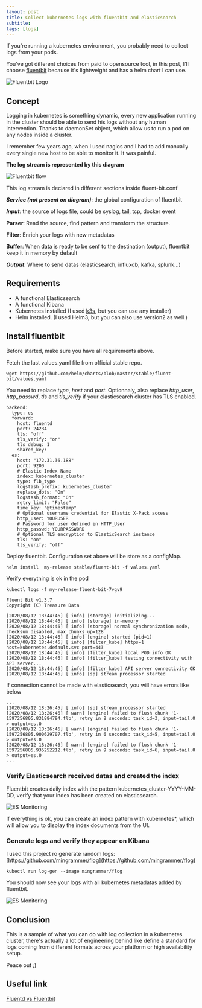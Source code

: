 ```yaml
---
layout: post
title: Collect kubernetes logs with fluentbit and elasticsearch
subtitle:
tags: [logs]
---
```


If you're running a kubernetes environment, you probably need to collect logs from your pods.

You've got different choices from paid to opensource tool, in this post, I'll choose [fluentbit](https://docs.fluentbit.io/manual/) because it's lightweight and has a helm chart I can use.


![Fluentbit Logo](https://gblobscdn.gitbook.com/assets%2F-LKKSx-3LBTCtaHbg0gl%2F-M4M38npAHl6IlFGKh9v%2F-M4M3YtjaYgPpNf5qUfF%2Flogo_documentation_1.5.png?alt=media&token=2cfc26a7-9350-4fb3-bf67-2bed29ccff78)

## Concept

Logging in kubernetes is something dynamic, every new application running in the cluster should be able to send his logs without any human intervention. Thanks to daemonSet object, which allow us to run a pod on any nodes inside a cluster.

I remember few years ago, when I used nagios and I had to add manually every single new host to be able to monitor it. It was painful.

**The log stream is represented by this diagram**

![Fluentbit flow](https://gblobscdn.gitbook.com/assets%2F-LKKSx-3LBTCtaHbg0gl%2F-LKKTm4Y55lytnFhqfG1%2F-LKKTwUrRtRcGfkhN7YV%2Flogging_pipeline_input.png?alt=media)


This log stream is declared in different sections inside fluent-bit.conf

***Service (not present on diagram)***: the global configuration of fluentbit

***Input***: the source of logs file, could be syslog, tail, tcp, docker event

**Parser**: Read the source, find pattern and transform the structure.

**Filter**: Enrich your logs with new metadatas

**Buffer**: When data is ready to be senf to the destination (output), 
fluentbit keep it in memory by default

***Output***: Where to send datas (elasticsearch, influxdb, kafka, splunk...)


## Requirements


- A functional Elasticsearch
- A functional Kibana
- Kubernetes installed (I used [k3s](https://k3s.io/), but you can use any installer)
- Helm installed. (I used Helm3, but you can also use version2 as well.) 

## Install fluentbit 

Before started, make sure you have all requirements above.

Fetch the last values.yaml file from official stable repo.

```
wget https://github.com/helm/charts/blob/master/stable/fluent-bit/values.yaml
```

You need to replace *type*, *host* and *port*. Optionnaly, also replace *http_user*, *http_passwd*, *tls* and *tls_verify* if your elasticsearch cluster has TLS enabled.

```
backend:
  type: es
  forward:
    host: fluentd
    port: 24284
    tls: "off"
    tls_verify: "on"
    tls_debug: 1
    shared_key:
  es:
    host: "172.31.36.188"
    port: 9200
    # Elastic Index Name
    index: kubernetes_cluster
    type: flb_type
    logstash_prefix: kubernetes_cluster
    replace_dots: "On"
    logstash_format: "On"
    retry_limit: "False"
    time_key: "@timestamp"
    # Optional username credential for Elastic X-Pack access
    http_user: YOURUSER
    # Password for user defined in HTTP_User
    http_passwd: YOURPASSWORD
    # Optional TLS encryption to ElasticSearch instance
    tls: "on"
    tls_verify: "off"
```

Deploy fluentbit. Configuration set above will be store as a configMap. 

```
helm install  my-release stable/fluent-bit -f values.yaml
```

Verify everything is ok in the pod

```
kubectl logs -f my-release-fluent-bit-7vgv9

Fluent Bit v1.3.7
Copyright (C) Treasure Data

[2020/08/12 18:44:46] [ info] [storage] initializing...
[2020/08/12 18:44:46] [ info] [storage] in-memory
[2020/08/12 18:44:46] [ info] [storage] normal synchronization mode, checksum disabled, max_chunks_up=128
[2020/08/12 18:44:46] [ info] [engine] started (pid=1)
[2020/08/12 18:44:46] [ info] [filter_kube] https=1 host=kubernetes.default.svc port=443
[2020/08/12 18:44:46] [ info] [filter_kube] local POD info OK
[2020/08/12 18:44:46] [ info] [filter_kube] testing connectivity with API server...
[2020/08/12 18:44:46] [ info] [filter_kube] API server connectivity OK
[2020/08/12 18:44:46] [ info] [sp] stream processor started

```

If connection cannot be made with elasticsearch, you will have errors like below

```
...
[2020/08/12 18:26:45] [ info] [sp] stream processor started
[2020/08/12 18:26:46] [ warn] [engine] failed to flush chunk '1-1597256805.831884794.flb', retry in 8 seconds: task_id=3, input=tail.0 > output=es.0
[2020/08/12 18:26:46] [ warn] [engine] failed to flush chunk '1-1597256805.900629707.flb', retry in 6 seconds: task_id=5, input=tail.0 > output=es.0
[2020/08/12 18:26:46] [ warn] [engine] failed to flush chunk '1-1597256805.935252212.flb', retry in 9 seconds: task_id=6, input=tail.0 > output=es.0
...
```


### Verify Elasticsearch received datas and created the index

Fluentbit creates daily index with the pattern kubernetes_cluster-YYYY-MM-DD, verify that your index has been created on elasticsearch.

![ES Monitoring](https://github.com/ptran32/ptran32.github.io/blob/master/_posts/img/05-fluentbit-es.png?raw=true)

If everything is ok, you can create an index pattern with kubernetes*, which will allow you to display the index documents from the UI.


### Generate logs and verify they appear on Kibana

I used this project ro generate random logs: [https://github.com/mingrammer/flog](https://github.com/mingrammer/flog)

```
kubectl run log-gen --image mingrammer/flog
```

You should now see your logs with all kubernetes metadatas added by fluentbit.

![ES Monitoring](https://github.com/ptran32/ptran32.github.io/blob/master/_posts/img/06-fluentbit-es.png?raw=true)


## Conclusion

This is a sample of what you can do with log collection in a kubernetes cluster, there's actually a lot of engineering behind like define a standard for logs coming from different formats across your platform or high availability setup.

Peace out ;)

## Useful link

[Fluentd vs Fluentbit ](https://fluentbit.io/documentation/0.8/about/fluentd_and_fluentbit.html)



<script type="application/ld+json">
{
  "@context": "https://schema.org",
  "@type": "NewsArticle",
  "mainEntityOfPage": {
    "@type": "WebPage",
    "@id": "https://ptran32.github.io/2020-08-12-send-k8s-logs-with-fluentbit/"
  },
  "headline": "Send kubernetes logs with fluentbit",
  "description": "Send kubernetes logs with fluentbit",
  "image": "https://gblobscdn.gitbook.com/assets%2F-LKKSx-3LBTCtaHbg0gl%2F-M4M38npAHl6IlFGKh9v%2F-M4M3YtjaYgPpNf5qUfF%2Flogo_documentation_1.5.png?alt=media&token=2cfc26a7-9350-4fb3-bf67-2bed29ccff78",  
  "author": {
    "@type": "Person",
    "name": "Patrice"
  },  
  "publisher": {
    "@type": "Organization",
    "name": "Patrice",
    "logo": {
      "@type": "ImageObject",
      "url": ""
    }
  },
  "datePublished": "2020-08-12",
  "dateModified": "2020-08-12"
}
</script>